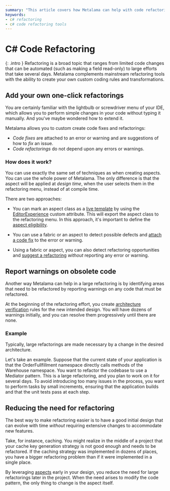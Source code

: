 ```yaml
---
summary: "This article covers how Metalama can help with code refactoring in C# projects."
keywords:
- c# refactoring
- c# code refactoring tools
---
```


# C# Code Refactoring

{: .intro }
Refactoring is a broad topic that ranges from limited code changes that can be automated (such as making a field
read-only) to large efforts that take several days. Metalama complements mainstream refactoring tools with the ability
to create your own custom coding rules and transformations.

## Add your own one-click refactorings

You are certainly familiar with the lightbulb or screwdriver menu of your IDE, which allows you to perform simple
changes in your code without typing it manually. And you've maybe wondered how to extend it.

Metalama allows you to custom create code fixes and refactorings:

* _Code fixes_ are attached to an error or warning and are suggestions of how to _fix_ an issue.
* _Code refactorings_ do not depend upon any errors or warnings.

### How does it work?

You can use exactly the same set of techniques as when creating aspects. You can use the whole power of Metalama. The
only difference is that the aspect will be applied at _design time_, when the user selects them in the refactoring menu,
instead of at compile time.

There are two approaches:

* You can mark an aspect class as
  a [live template](https://doc.postsharp.net/metalama/conceptual/aspects/ide/live-template) by using
  the [EditorExperience](https://doc.postsharp.net/metalama/api/metalama-framework-aspects-editorexperienceattribute)
  custom attribute. This will export the aspect class to the refactoring menu. In this approach, it's important to
  define the [aspect eligibility](https://doc.postsharp.net/metalama/conceptual/aspects/eligibility).

* You can use a fabric or an aspect to detect possible defects
  and [attach a code fix](https://doc.postsharp.net/metalama/api/metalama-framework-diagnostics-idiagnostic-withcodefixes)
  to the error or warning.

* Using a fabric or aspect, you can also detect refactoring opportunities
  and [suggest a refactoring](https://doc.postsharp.net/metalama/api/metalama-framework-diagnostics-scopeddiagnosticsink-suggest)
  _without_ reporting any error or warning.

## Report warnings on obsolete code

Another way Metalama can help in a large refactoring is by identifying areas that need to be refactored by reporting
warnings on any code that must be refactored.

At the beginning of the refactoring effort, you create [architecture verification](architecture-verification) rules for
the new intended design. You will have dozens of warnings initially, and you can resolve them progressively until there
are none.

### Example

Typically, large refactorings are made necessary by a change in the desired architecture.

Let's take an example. Suppose that the current state of your application is that the OrderFullfillment namespace
directly calls methods of the Warehouse namespace. You want to refactor the codebase to use a Mediator pattern. This is
a large refactoring, and you plan to work on it for several days. To avoid introducing too many issues in the process,
you want to perform tasks by small increments, ensuring that the application builds and that the unit tests pass at each
step.

## Reducing the need for refactoring

The best way to make refactoring easier is to have a good initial design that can evolve with time _without_ requiring
extensive changes to accommodate new features.

Take, for instance, caching. You might realize in the middle of a project that your cache key generation strategy is not
good enough and needs to be refactored. If the caching strategy was implemented in dozens of places, you have a bigger
refactoring problem than if it were implemented in a single place.

By leveraging [aspects](code-generation) early in your design, you reduce the need for large refactorings later in the
project. When the need arises to modify the code pattern, the only thing to change is the aspect itself.
